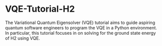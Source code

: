 # VQE-Tutorial-H2
The Variational Quantum Eigensolver (VQE) tutorial aims to guide aspiring quantum software engineers to program the VQE in a Python environment. In particular, this tutorial focuses in on solving for the ground state energy of H2 using VQE.
